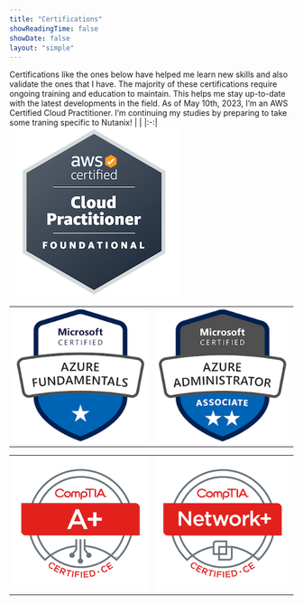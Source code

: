 ```yaml
---
title: "Certifications"
showReadingTime: false
showDate: false
layout: "simple"
---
```

Certifications like the ones below have helped me learn new skills and also validate the ones that I have. The majority of these certifications require ongoing training and education to maintain. This helps me stay up-to-date with the latest developments in the field. As of May 10th, 2023, I’m an AWS Certified Cloud Practitioner. I’m continuing my studies by preparing to take some traning specific to Nutanix!
|   |
|:-:|
[![AWS Certified Cloud Practitioner](aws-certified-cloud-practitioner.png)](https://www.credly.com/badges/17445c78-ee46-4672-86e7-80f5674ae8f2/public_url)

|   |   |
|:-:|:-:|
| [![Microsoft Certified Azure Fundaemntals](microsoft-certified-azure-fundamentals-2.png)](https://learn.microsoft.com/api/credentials/share/en-us/IanCarey-9989/DE15422A9F5AB1F5?sharingId=F739B830992F3D19) | [![Azure Administrator Associate](microsoft-certified-azure-administrator-associate.2.png)](https://learn.microsoft.com/api/credentials/share/en-us/IanCarey-9989/F40AFC9E8E093035?sharingId=F739B830992F3D19) |

|   |   |
|:-:|:-:|
| [![CompTIA A+ ce Certification](comptia-a-ce-certification.1.png)](https://www.credly.com/badges/a9660152-8563-4124-8418-ac510036e336/public_url) |[![CompTIA Network+ ce Certification](comptia-network-ce-certification.1.png)](https://www.credly.com/badges/7868a05b-c7f6-4655-bbe8-49b936a584f5/public_url) |

